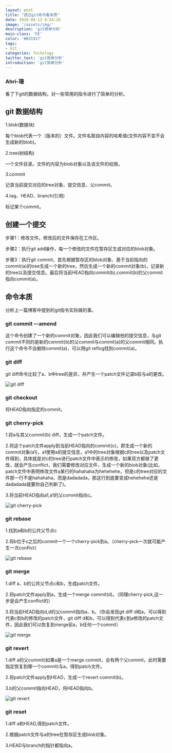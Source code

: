 ```yaml
---
layout: post
title: "透过git命令看本质"
date: 2018-04-12 0:34:26
image: '/assets/img/'
description: 'git简单分析'
main-class: 'FE'
color: '#B31917'
tags:
- Git
categories: Techology
twitter_text: 'git简单分析'
introduction: 'git简单分析'
---
```


### Ahri-珊

看了下git的数据结构，对一些常用的指令进行了简单的分析。

## git 数据结构

1.blob(数据块)

每个blob代表一个（版本的）文件。文件名取自内容的哈希值(文件内容不变不会生成新的blob)。

2.tree(树结构)

一个文件目录。文件的内容为blob对象以及该文件的权限。

3.commit

记录当前提交对应的tree对象、提交信息、父commit。

4.tag、HEAD、branch(引用)

标记某个commit。

## 创建一个提交

步骤1：修改文件。修改后的文件保存在工作区。

步骤2：执行git add操作，每一个修改的文件在暂存区生成对应的blob对象。

步骤3：执行git commit，首先根据暂存区的blob对象、基于当前指向的commit(a)的tree生成一个新的tree，然后生成一个新的commit对象(b)，记录新的tree以及提交信息。最后将当前HEAD指向commit(b),commit(b)的父commit指向commit(a)。

##  命令本质

分析上一篇博客中提到的git指令实际做的事。

### git commit –-amend

这个命令创建了一个新的commit对象，因此我们可以编辑他的提交信息，与git commit不同的是新的commit(b)的父commit与commit(a)的父commit相同。执行这个命令不会删除commit(a)，可以用git reflog找到commit(a)。

### git diff <commit a> <commit b>

git diff命令比较了a、b中tree的差异，并产生一个patch文件记录b较与a的更改。

![git diff](/assets/media/diff.png)

### git checkout

将HEAD指向指定的commit。

### git cherry-pick <commit a>

1.将a与其父commit(b) diff，生成一个patch文件。

2.将这个patch文件apply到当前HEAD指向的commit(c)，即生成一个新的commit对象(a1)，a1使用a的提交信息，a1中的tree对象根据c的tree以及patch文件得到，具体就是对c的tree进行patch文件中表示的修改，如果双方都做了更改，就会产生conflict，我们需要修改对应文件，生成一个新的blob对象(比如，patch文件中表明修改文件a某行的hahahaha为hehehehe，但是c的tree对应的文件那一行不是hahahaha，而是dadadada，那这行到底要变成hehehehe还是dadadada就要你自己判断了)。

3.将当前HEAD指向a1,a1的父commit指向c。

![git cherry-pick](/assets/media/cherry-pick.png)

### git rebase <commit a> <commit b>

1.找到a和b的公共父节点c

2.将b位于c之后的commit一个一个cherry-pick到a。（cherry-pick一次就可能产生一次conflict）

![git rebase](/assets/media/rebase.png)

### git merge <commit a> <commit b>

1.diff a、b的公共父节点c和b，生成patch文件。

2.将patch文件apply到a，生成一个merge commit(d)。（同理cherry-pick,这一步是会产生conflict的）

3.将当前HEAD指向d,d的父commit指向a、b。（你会发现git diff d和a，可以得到代表c到b的修改的patch文件，git diff d和b，可以得到代表c到a修改的patch文件，因此我们可以恢复到merge前a，b任何一个commit）


![git merge](/assets/media/merge.png)

### git revert <commit a>

1.diff a的父commit(如果a是一个merge commit，会有两个父commit，此时需要指定恢复到哪一个commit)与a，得到patch文件。

2.将patch文件apply到HEAD，生成一个revert commit(b)。

3.b的父commit指向HEAD，将HEAD指向b。

![git revert](/assets/media/revert.png)

### git reset <commit a>

1.diff a和HEAD,得到patch文件。

2.根据patch文件与a的tree在暂存区生成blob对象。

3.HEAD与branch的指针都指向a。